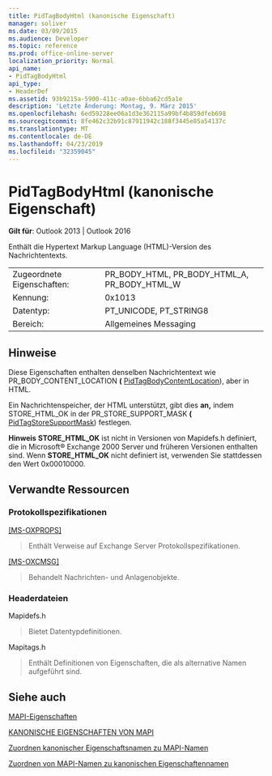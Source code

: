 ```yaml
---
title: PidTagBodyHtml (kanonische Eigenschaft)
manager: soliver
ms.date: 03/09/2015
ms.audience: Developer
ms.topic: reference
ms.prod: office-online-server
localization_priority: Normal
api_name:
- PidTagBodyHtml
api_type:
- HeaderDef
ms.assetid: 93b9215a-5900-411c-a0ae-6bba62cd5a1e
description: 'Letzte Änderung: Montag, 9. März 2015'
ms.openlocfilehash: 6ed59228ee06a1d3e362115a99bf4b859dfeb698
ms.sourcegitcommit: 8fe462c32b91c87911942c188f3445e85a54137c
ms.translationtype: MT
ms.contentlocale: de-DE
ms.lasthandoff: 04/23/2019
ms.locfileid: "32359045"
---
```

# <a name="pidtagbodyhtml-canonical-property"></a>PidTagBodyHtml (kanonische Eigenschaft)

  
  
**Gilt für**: Outlook 2013 | Outlook 2016 
  
Enthält die Hypertext Markup Language (HTML)-Version des Nachrichtentexts. 
  
|||
|:-----|:-----|
|Zugeordnete Eigenschaften:  <br/> |PR_BODY_HTML, PR_BODY_HTML_A, PR_BODY_HTML_W  <br/> |
|Kennung:  <br/> |0x1013  <br/> |
|Datentyp:  <br/> |PT_UNICODE, PT_STRING8  <br/> |
|Bereich:  <br/> |Allgemeines Messaging  <br/> |
   
## <a name="remarks"></a>Hinweise

Diese Eigenschaften enthalten denselben Nachrichtentext wie PR_BODY_CONTENT_LOCATION **(** [PidTagBodyContentLocation](pidtagbodycontentlocation-canonical-property.md)), aber in HTML. 
  
Ein Nachrichtenspeicher, der HTML unterstützt, gibt dies **an,** indem STORE_HTML_OK in der PR_STORE_SUPPORT_MASK **(** [PidTagStoreSupportMask](pidtagstoresupportmask-canonical-property.md)) festlegen. 
  
 **Hinweis** **STORE_HTML_OK** ist nicht in Versionen von Mapidefs.h definiert, die in Microsoft® Exchange 2000 Server und früheren Versionen enthalten sind. Wenn **STORE_HTML_OK** nicht definiert ist, verwenden Sie stattdessen den Wert 0x00010000. 
  
## <a name="related-resources"></a>Verwandte Ressourcen

### <a name="protocol-specifications"></a>Protokollspezifikationen

[[MS-OXPROPS]](https://msdn.microsoft.com/library/f6ab1613-aefe-447d-a49c-18217230b148%28Office.15%29.aspx)
  
> Enthält Verweise auf Exchange Server Protokollspezifikationen.
    
[[MS-OXCMSG]](https://msdn.microsoft.com/library/7fd7ec40-deec-4c06-9493-1bc06b349682%28Office.15%29.aspx)
  
> Behandelt Nachrichten- und Anlagenobjekte.
    
### <a name="header-files"></a>Headerdateien

Mapidefs.h
  
> Bietet Datentypdefinitionen.
    
Mapitags.h
  
> Enthält Definitionen von Eigenschaften, die als alternative Namen aufgeführt sind.
    
## <a name="see-also"></a>Siehe auch



[MAPI-Eigenschaften](mapi-properties.md)
  
[KANONISCHE EIGENSCHAFTEN VON MAPI](mapi-canonical-properties.md)
  
[Zuordnen kanonischer Eigenschaftsnamen zu MAPI-Namen](mapping-canonical-property-names-to-mapi-names.md)
  
[Zuordnen von MAPI-Namen zu kanonischen Eigenschaftennamen](mapping-mapi-names-to-canonical-property-names.md)

